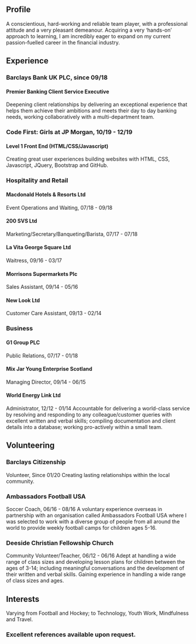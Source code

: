 ## Profile

A conscientious, hard-working and reliable team player, with a professional attitude and a very pleasant demeanour.
Acquiring a very ‘hands-on’ approach to learning, I am incredibly eager to expand on my current passion-fuelled career in the financial industry.

## Experience
### Barclays Bank UK PLC, since 09/18
#### Premier Banking Client Service Executive
Deepening client relationships by delivering an exceptional experience that helps them achieve their ambitions and meets their day to day banking needs, working collaboratively with a multi-department team.

### Code First: Girls at JP Morgan, 10/19 - 12/19
#### Level 1 Front End (HTML/CSS/Javascript)  
Creating great user experiences building websites with HTML, CSS, Javascript, JQuery, Bootstrap and GitHub.
    
### Hospitality and Retail
#### Macdonald Hotels & Resorts Ltd
Event Operations and Waiting, 07/18 - 09/18

#### 200 SVS Ltd
Marketing/Secretary/Banqueting/Barista, 07/17 - 07/18

#### La Vita George Square Ltd
Waitress, 09/16 - 03/17
    
#### Morrisons Supermarkets Plc
Sales Assistant, 09/14 - 05/16
    
#### New Look Ltd
Customer Care Assistant, 09/13 - 02/14
   
### Business
#### G1 Group PLC
Public Relations, 07/17 - 01/18
  
#### Mix Jar Young Enterprise Scotland
Managing Director, 09/14 - 06/15
    
#### World Energy Link Ltd
Administrator, 12/12 - 01/14
Accountable for delivering a world-class service by resolving and responding to any colleague/customer queries with excellent written and verbal skills; compiling documentation and client details into a database; working pro-actively within a small team.


## Volunteering 
### Barclays Citizenship
Volunteer, Since 01/20 
Creating lasting relationships within the local community.

### Ambassadors Football USA
Soccer Coach, 06/16 - 08/16
A voluntary experience overseas in partnership with an organisation called Ambassadors Football USA where I was selected to work with a diverse group of people from all around the world to provide weekly football camps for children ages 5-16.

### Deeside Christian Fellowship Church
Community Volunteer/Teacher, 06/12 - 06/16
Adept at handling a wide range of class sizes and developing lesson plans for children between the ages of 3-14; including meaningful conversations and the development of their written and verbal skills. Gaining experience in handling a wide range of class sizes and ages.


## Interests
Varying from Football and Hockey; to Technology, Youth Work, Mindfulness and Travel.

### Excellent references available upon request.

